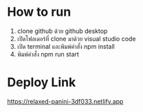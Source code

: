 # How to run
1. clone github ด้วย github desktop
2. เปิดโฟลเดอร์ที่ clone มาด้วย visual studio code
3. เปิด terminal และพิมพ์คำสั่ง npm install
4. พิมพ์คำสั่ง npm run start

# Deploy Link
https://relaxed-panini-3df033.netlify.app
